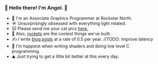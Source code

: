 ### 🚀 Hello there! I'm Angel. 🚀

 - 💼 I'm an Associate Graphics Programmer at Rockstar North.
 - ☀️ Unsurprisingly obsessed with everything light related.
 - 🐱 Please send me your cat pics [here.](https://twitter.com/aortizelguero)
 - 🚀 Also, [rockets](https://media.wired.com/photos/5933242f26780e6c04d2e81b/master/w_1600%2Cc_limit/ASTP_Saturn_IB.jpg) are the coolest things we've built.
 - ✍️ I write [blog posts](http://www.aortiz.me/2018/12/21/CG.html) at a rate of 0.5 per year. //TODO: improve latency
 - 🧙 I'm happiest when writing shaders and doing low level C programming.
 - ⛰️ Just trying to get a little bit better at this every day.

 
